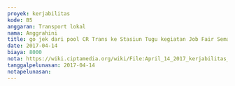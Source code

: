 ```yaml
---
proyek: kerjabilitas
kode: B5
anggaran: Transport lokal
nama: Anggrahini
title: go jek dari pool CR Trans ke Stasiun Tugu kegiatan Job Fair Semarang
date: 2017-04-14
biaya: 8000
nota: https://wiki.ciptamedia.org/wiki/File:April_14_2017_kerjabilitas_B5_gojek_crTrans_stasiun_inok.jpg
tanggalpelunasan: 2017-04-14
notapelunasan:
---
```

